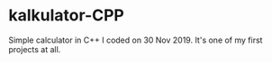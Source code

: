 # kalkulator-CPP
Simple calculator in C++
I coded on 30 Nov 2019. It's one of my first projects at all.
